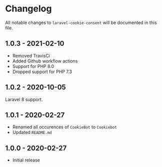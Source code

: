 # Changelog

All notable changes to `laravel-cookie-consent` will be documented in this file.
## 1.0.3 - 2021-02-10
- Removed TravisCi
- Added Github workflow actions
- Support for PHP 8.0
- Dropped support for PHP 7.3

## 1.0.2 - 2020-10-05
Laravel 8 support.

## 1.0.1 - 2020-02-27
- Renamed all occurences of `CookieBot` to `Cookiebot`
- Updated `README.md`

## 1.0.0 - 2020-02-27
- Initial release
